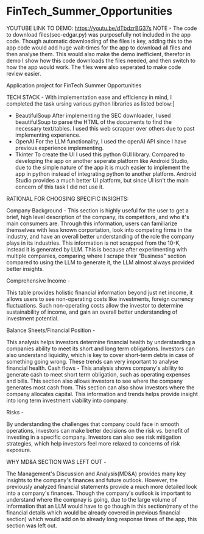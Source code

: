 
# FinTech_Summer_Opportunities

YOUTUBE LINK TO DEMO: https://youtu.be/dTbdzrBG37s
NOTE - 
The code to download files(sec-edgar.py) was purposefully not included in the app code. Though automatic downloading of the files is key, adding this to the app code would add huge wait-times for the app to download all files and then analyse them. This would also make the demo inefficient, therefor in demo I show how this code downloads the files needed, and then switch to how the app would work. The files were also seperated to make code review easier.

Application project for FinTech Summer Opportunities

TECH STACK - 
With implementation ease and efficiency in mind, I completed the task ursing various python libraries as listed below:]
 - BeautifulSoup
After implementing the SEC downloader, I used beautifulSoup to parse the HTML of the documents to find the necessary text/tables. I used this web scrapper over others due to past implementing experience.
 - OpenAI
For the LLM functionality, I used the openAI API since I have previous experience implementing.
 - Tkinter
To create the UI I used this python GUI library. Compared to developing the app on another seperate platform like Android Studio, due to the simple nature of the app it is much easier to implement the app in python instead of integrating python to another platform. Android Studio provides a much better UI platform, but since UI isn't the main concern of this task I did not use it.

RATIONAL FOR CHOOSING SPECIFIC INSIGHTS:

Company Background - This section is highly useful for the user to get a brief, high level description of the company, its competitors, and who it's main consumers are. Through this information, users can familiarize themselves with less known corportation, look into competing firms in the industry, and have an overall better understanding of the role the company plays in its industries. This information is not scrapped from the 10-K, instead it is generated by LLM. This is because after experimenting with multiple companies, comparing where I scrape their "Business" section compared to using the LLM to generate it, the LLM almost always provided better insights. 

Comprehensive Income - 

This table provides holistic financial information beyond just net income, it allows users to see non-operating costs like investments, foreign currency fluctuations. Such non-operating costs allow the investor to determine sustainability of income, and gain an overall better understanding of investment potential.

Balance Sheets/Financial Position - 

This analysis helps investors determine financial health by understanding a companies ability to meet its short and long term obligations. Investors can also understand liquidity, which is key to cover short-term debts in case of something going wrong. These trends can very important to analyse financial health.
Cash flows - 
This analysis shows company's ability to generate cash to meet short term obligation, such as operating expenses and bills. This section also allows investors to see where the company generates most cash from. This section can also show investors where the company allocates capital. This information and trends helps provide insight into long term investment viability into company. 

Risks - 

By understanding the challenges that company could face in smooth operations, investors can make better decisions on the risk vs. benefit of investing in a specific company. Investors can also see risk mitigation strategies, which help investors feel more relaxed to concerns of risk exposure. 

WHY MD&A SECTION WAS LEFT OUT -

The Management's Discussion and Analysis(MD&A) provides many key insights to the company's finances and future outlook. However, the previously analyzed financial statements provide a much more detailed look into a company's finances. Though the company's outlook is important to understand where the compnay is going, due to the large volume of information that an LLM would have to go though in this section(many of the financial details which would be already covered in previous financial section) which would add on to already long response times of the app, this section was left out. 
